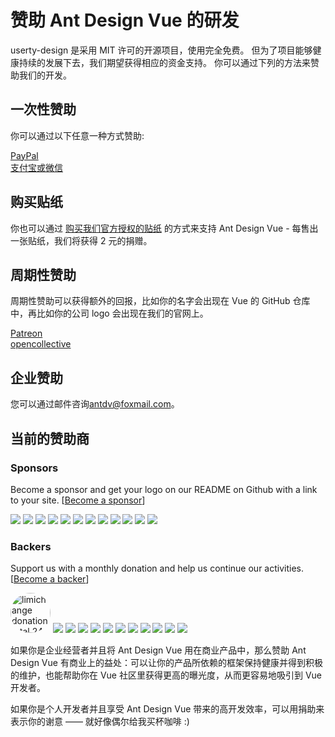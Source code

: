 # 赞助 Ant Design Vue 的研发

userty-design 是采用 MIT 许可的开源项目，使用完全免费。 但为了项目能够健康持续的发展下去，我们期望获得相应的资金支持。 你可以通过下列的方法来赞助我们的开发。

## 一次性赞助

你可以通过以下任意一种方式赞助:

<div>
<a href="https://www.paypal.me/tangjinzhou" target="_blank">PayPal</a>
<br/>
<a href="https://qn.antdv.com/alipay-and-wechat.png" target="_blank">支付宝或微信</a>
</div>

## 购买贴纸

你也可以通过 <a href="https://smallsticker.com/product/userty-design/" target="_blank">购买我们官方授权的贴纸</a> 的方式来支持 Ant Design Vue - 每售出一张贴纸，我们将获得 2 元的捐赠。

## 周期性赞助

周期性赞助可以获得额外的回报，比如你的名字会出现在 Vue 的 GitHub 仓库中，再比如你的公司 logo 会出现在我们的官网上。

<div>
<a href="https://www.patreon.com/tangjinzhou" target="_blank">Patreon</a>
<br/>
<a href="https://opencollective.com/userty-design" target="_blank">opencollective</a>
</div>

## 企业赞助

您可以通过邮件咨询[antdv@foxmail.com](antdv@foxmail.com)。

## 当前的赞助商

### Sponsors

Become a sponsor and get your logo on our README on Github with a link to your site. [[Become a sponsor](https://opencollective.com/userty-design#sponsor)]

<div>
<a href="http://www.powerproject.com.cn/" target="_blank"><img src="http://www.powerproject.com.cn/wp-content/uploads/2019/08/2019080215041192.png"></a>
<a href="https://opencollective.com/userty-design/sponsor/0/website" target="_blank"><img src="https://opencollective.com/userty-design/sponsor/0/avatar.svg"></a>
<a href="https://opencollective.com/userty-design/sponsor/1/website" target="_blank"><img src="https://opencollective.com/userty-design/sponsor/1/avatar.svg"></a>
<a href="https://opencollective.com/userty-design/sponsor/2/website" target="_blank"><img src="https://opencollective.com/userty-design/sponsor/2/avatar.svg"></a>
<a href="https://opencollective.com/userty-design/sponsor/3/website" target="_blank"><img src="https://opencollective.com/userty-design/sponsor/3/avatar.svg"></a>
<a href="https://opencollective.com/userty-design/sponsor/4/website" target="_blank"><img src="https://opencollective.com/userty-design/sponsor/4/avatar.svg"></a>
<a href="https://opencollective.com/userty-design/sponsor/5/website" target="_blank"><img src="https://opencollective.com/userty-design/sponsor/5/avatar.svg"></a>
<a href="https://opencollective.com/userty-design/sponsor/6/website" target="_blank"><img src="https://opencollective.com/userty-design/sponsor/6/avatar.svg"></a>
<a href="https://opencollective.com/userty-design/sponsor/7/website" target="_blank"><img src="https://opencollective.com/userty-design/sponsor/7/avatar.svg"></a>
<a href="https://opencollective.com/userty-design/sponsor/8/website" target="_blank"><img src="https://opencollective.com/userty-design/sponsor/8/avatar.svg"></a>
<a href="https://opencollective.com/userty-design/sponsor/9/website" target="_blank"><img src="https://opencollective.com/userty-design/sponsor/9/avatar.svg"></a>
<a href="https://opencollective.com/userty-design/sponsor/10/website" target="_blank"><img src="https://opencollective.com/userty-design/sponsor/10/avatar.svg"></a>
</div>

### Backers

Support us with a monthly donation and help us continue our activities. [[Become a backer](https://opencollective.com/userty-design#backer)]

<div>
<a href="https://github.com/limichange" target="_blank"><img width="64" style="border-radius: 50%;" src="https://avatars0.githubusercontent.com/u/1947344?s=400&v=4" title="limichange donation total 24$ by qq from 2018.9"></a>
<a href="https://opencollective.com/userty-design/backer/0/website" target="_blank"><img src="https://opencollective.com/userty-design/backer/0/avatar.svg"></a>
<a href="https://opencollective.com/userty-design/backer/1/website" target="_blank"><img src="https://opencollective.com/userty-design/backer/1/avatar.svg"></a>
<a href="https://opencollective.com/userty-design/backer/2/website" target="_blank"><img src="https://opencollective.com/userty-design/backer/2/avatar.svg"></a>
<a href="https://opencollective.com/userty-design/backer/3/website" target="_blank"><img src="https://opencollective.com/userty-design/backer/3/avatar.svg"></a>
<a href="https://opencollective.com/userty-design/backer/4/website" target="_blank"><img src="https://opencollective.com/userty-design/backer/4/avatar.svg"></a>
<a href="https://opencollective.com/userty-design/backer/5/website" target="_blank"><img src="https://opencollective.com/userty-design/backer/5/avatar.svg"></a>
<a href="https://opencollective.com/userty-design/backer/6/website" target="_blank"><img src="https://opencollective.com/userty-design/backer/6/avatar.svg"></a>
<a href="https://opencollective.com/userty-design/backer/7/website" target="_blank"><img src="https://opencollective.com/userty-design/backer/7/avatar.svg"></a>
<a href="https://opencollective.com/userty-design/backer/8/website" target="_blank"><img src="https://opencollective.com/userty-design/backer/8/avatar.svg"></a>
<a href="https://opencollective.com/userty-design/backer/9/website" target="_blank"><img src="https://opencollective.com/userty-design/backer/9/avatar.svg"></a>
<a href="https://opencollective.com/userty-design/backer/10/website" target="_blank"><img src="https://opencollective.com/userty-design/backer/10/avatar.svg"></a>
</div>

如果你是企业经营者并且将 Ant Design Vue 用在商业产品中，那么赞助 Ant Design Vue 有商业上的益处：可以让你的产品所依赖的框架保持健康并得到积极的维护，也能帮助你在 Vue 社区里获得更高的曝光度，从而更容易地吸引到 Vue 开发者。

如果你是个人开发者并且享受 Ant Design Vue 带来的高开发效率，可以用捐助来表示你的谢意 —— 就好像偶尔给我买杯咖啡 :)
